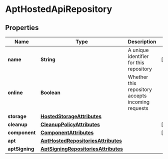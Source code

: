 
# AptHostedApiRepository

## Properties
Name | Type | Description | Notes
------------ | ------------- | ------------- | -------------
**name** | **String** | A unique identifier for this repository |  [optional]
**online** | **Boolean** | Whether this repository accepts incoming requests | 
**storage** | [**HostedStorageAttributes**](HostedStorageAttributes.md) |  | 
**cleanup** | [**CleanupPolicyAttributes**](CleanupPolicyAttributes.md) |  |  [optional]
**component** | [**ComponentAttributes**](ComponentAttributes.md) |  |  [optional]
**apt** | [**AptHostedRepositoriesAttributes**](AptHostedRepositoriesAttributes.md) |  | 
**aptSigning** | [**AptSigningRepositoriesAttributes**](AptSigningRepositoriesAttributes.md) |  | 



